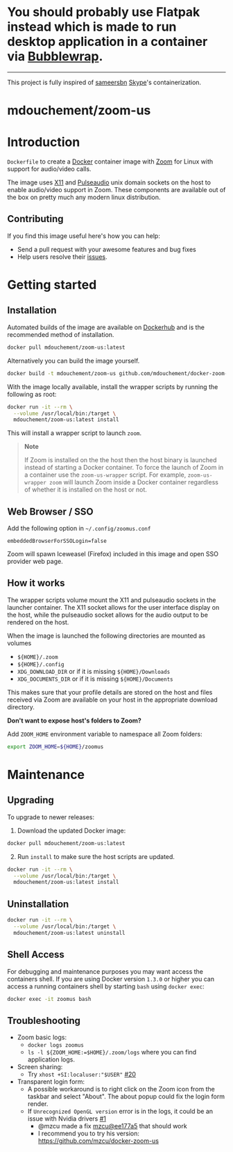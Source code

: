 # You should probably use Flatpak instead which is made to run desktop application in a container via [Bubblewrap](https://github.com/containers/bubblewrap).

--------------------------------------------------------------------------

This project is fully inspired of [sameersbn](https://github.com/sameersbn) [Skype](https://github.com/sameersbn/docker-skype)'s containerization.

# mdouchement/zoom-us

# Introduction

`Dockerfile` to create a [Docker](https://www.docker.com/) container image with [Zoom](http://www.zoom.us) for Linux with support for audio/video calls.

The image uses [X11](http://www.x.org) and [Pulseaudio](http://www.freedesktop.org/wiki/Software/PulseAudio/) unix domain sockets on the host to enable audio/video support in Zoom. These components are available out of the box on pretty much any modern linux distribution.

## Contributing

If you find this image useful here's how you can help:

- Send a pull request with your awesome features and bug fixes
- Help users resolve their [issues](https://github.com/mdouchement/docker-zoom-us/issues?q=is%3Aopen+is%3Aissue).

# Getting started

## Installation

Automated builds of the image are available on [Dockerhub](https://hub.docker.com/r/mdouchement/zoom-us) and is the recommended method of installation.

```bash
docker pull mdouchement/zoom-us:latest
```

Alternatively you can build the image yourself.

```bash
docker build -t mdouchement/zoom-us github.com/mdouchement/docker-zoom-us
```

With the image locally available, install the wrapper scripts by running the following as root:

```bash
docker run -it --rm \
  --volume /usr/local/bin:/target \
  mdouchement/zoom-us:latest install
```

This will install a wrapper script to launch `zoom`.

> **Note**
>
> If Zoom is installed on the the host then the host binary is launched instead of starting a Docker container. To force the launch of Zoom in a container use the `zoom-us-wrapper` script. For example, `zoom-us-wrapper zoom` will launch Zoom inside a Docker container regardless of whether it is installed on the host or not.

## Web Browser / SSO

Add the following option in `~/.config/zoomus.conf`
```
embeddedBrowserForSSOLogin=false
```

Zoom will spawn Iceweasel (Firefox) included in this image and open SSO provider web page.

## How it works

The wrapper scripts volume mount the X11 and pulseaudio sockets in the launcher container. The X11 socket allows for the user interface display on the host, while the pulseaudio socket allows for the audio output to be rendered on the host.

When the image is launched the following directories are mounted as volumes

- `${HOME}/.zoom`
- `${HOME}/.config`
- `XDG_DOWNLOAD_DIR` or if it is missing `${HOME}/Downloads`
- `XDG_DOCUMENTS_DIR` or if it is missing `${HOME}/Documents`

This makes sure that your profile details are stored on the host and files received via Zoom are available on your host in the appropriate download directory.

**Don't want to expose host's folders to Zoom?**

Add `ZOOM_HOME` environment variable to namespace all Zoom folders:

```sh
export ZOOM_HOME=${HOME}/zoomus
```


# Maintenance

## Upgrading

To upgrade to newer releases:

  1. Download the updated Docker image:

  ```bash
  docker pull mdouchement/zoom-us:latest
  ```

  2. Run `install` to make sure the host scripts are updated.

  ```bash
  docker run -it --rm \
    --volume /usr/local/bin:/target \
    mdouchement/zoom-us:latest install
  ```

## Uninstallation

```bash
docker run -it --rm \
  --volume /usr/local/bin:/target \
  mdouchement/zoom-us:latest uninstall
```

## Shell Access

For debugging and maintenance purposes you may want access the containers shell. If you are using Docker version `1.3.0` or higher you can access a running containers shell by starting `bash` using `docker exec`:

```bash
docker exec -it zoomus bash
```

## Troubleshooting

- Zoom basic logs:
  - `docker logs zoomus`
  - `ls -l ${ZOOM_HOME:=$HOME}/.zoom/logs` where you can find application logs.
- Screen sharing:
  - Try `xhost +SI:localuser:"$USER"` [#20](https://github.com/mdouchement/docker-zoom-us/issues/20)
- Transparent login form:
  - A possible workaround is to right click on the Zoom icon from the taskbar and select "About". The about popup could fix the login form render.
  - If `Unrecognized OpenGL version` error is in the logs, it could be an issue with Nvidia drivers [#1](https://github.com/mdouchement/docker-zoom-us/issues/1)
    - @mzcu made a fix [mzcu@ee177a5](https://github.com/mzcu/docker-zoom-us/commit/ee177a5e8915a05a51080301996a8ed4b89552ee) that should work
    - I recommend you to try his version: https://github.com/mzcu/docker-zoom-us
